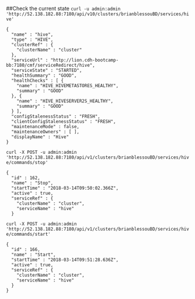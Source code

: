 ##Check the current state
`curl -u admin:admin 'http://52.138.182.88:7180/api/v10/clusters/brianblessouBD/services/hive'`

```
{
  "name" : "hive",
  "type" : "HIVE",
  "clusterRef" : {
    "clusterName" : "cluster"
  },
  "serviceUrl" : "http://lion.cdh-bootcamp-bb:7180/cmf/serviceRedirect/hive",
  "serviceState" : "STARTED",
  "healthSummary" : "GOOD",
  "healthChecks" : [ {
    "name" : "HIVE_HIVEMETASTORES_HEALTHY",
    "summary" : "GOOD"
  }, {
    "name" : "HIVE_HIVESERVER2S_HEALTHY",
    "summary" : "GOOD"
  } ],
  "configStalenessStatus" : "FRESH",
  "clientConfigStalenessStatus" : "FRESH",
  "maintenanceMode" : false,
  "maintenanceOwners" : [ ],
  "displayName" : "Hive"
}
```

`curl -X POST -u admin:admin 'http://52.138.182.88:7180/api/v1/clusters/brianblessouBD/services/hive/commands/stop'
`
```
{
  "id" : 162,
  "name" : "Stop",
  "startTime" : "2018-03-14T09:50:02.366Z",
  "active" : true,
  "serviceRef" : {
    "clusterName" : "cluster",
    "serviceName" : "hive"
  }
```

`curl -X POST -u admin:admin 'http://52.138.182.88:7180/api/v1/clusters/brianblessouBD/services/hive/commands/start'`
```
{
  "id" : 166,
  "name" : "Start",
  "startTime" : "2018-03-14T09:51:28.636Z",
  "active" : true,
  "serviceRef" : {
    "clusterName" : "cluster",
    "serviceName" : "hive"
  }
}
```